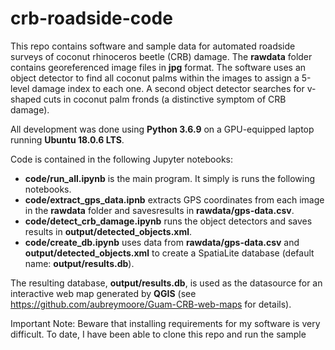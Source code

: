 # crb-roadside-code

This repo contains software and sample data for automated roadside surveys of coconut rhinoceros beetle (CRB) damage. 
The **rawdata** folder contains georeferenced image files in **jpg** format.
The software uses an object detector to find all coconut palms within the images to assign a 5-level damage index to each one. 
A second object detector searches for v-shaped cuts in coconut palm fronds (a distinctive symptom of CRB damage).

All development was done using **Python 3.6.9** on a GPU-equipped laptop running **Ubuntu 18.0.6 LTS**.

Code is contained in the following Jupyter notebooks:

* **code/run_all.ipynb** is the main program. It simply is runs the following notebooks.
* **code/extract_gps_data.ipnb** extracts GPS coordinates from each image in the **rawdata** folder and 
savesresults in **rawdata/gps-data.csv**.
* **code/detect_crb_damage.ipynb** runs the object detectors and saves results in **output/detected_objects.xml**.
* **code/create_db.ipynb** uses data from **rawdata/gps-data.csv** and **output/detected_objects.xml** to create 
a SpatiaLite database (default name: **output/results.db**).  

The resulting database, **output/results.db**, is used as the datasource for an interactive web map generated 
by **QGIS** (see https://github.com/aubreymoore/Guam-CRB-web-maps for details).

Important Note: Beware that installing requirements for my software is very difficult. To date, I have been
able to clone this repo and run the sample 
